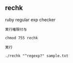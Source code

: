 ## rechk
ruby regular exp checker

`実行権限付与`
```
chmod 755 rechk
```

`実行`
```
./rechk "^regexp?" sample.txt
```
